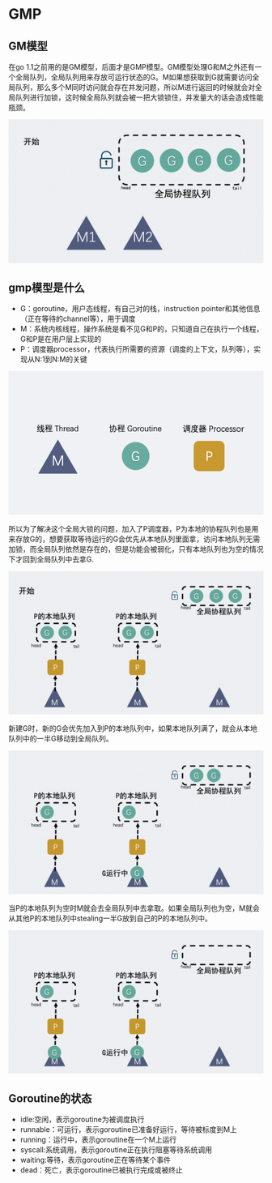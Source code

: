 # GMP



## GM模型

在go 1.1之前用的是GM模型，后面才是GMP模型。GM模型处理G和M之外还有一个全局队列，全局队列用来存放可运行状态的G。M如果想获取到G就需要访问全局队列，那么多个M同时访问就会存在并发问题，所以M进行返回的时候就会对全局队列进行加锁，这时候全局队列就会被一把大锁锁住，并发量大的话会造成性能瓶颈。

![GM模型](GM模型.gif)

## gmp模型是什么

- G：goroutine，用户态线程，有自己对的栈，instruction pointer和其他信息（正在等待的channel等），用于调度
- M：系统内核线程，操作系统是看不见G和P的，只知道自己在执行一个线程，G和P是在用户层上实现的
- P：调度器processor，代表执行所需要的资源（调度的上下文，队列等），实现从N:1到N:M的关键

![GMP图](GMP图.png)





所以为了解决这个全局大锁的问题，加入了P调度器，P为本地的协程队列也是用来存放G的，想要获取等待运行的G会优先从本地队列里面拿，访问本地队列无需加锁，而全局队列依然是存在的，但是功能会被弱化，只有本地队列也为空的情况下才回到全局队列中去拿G.

![GMP模型](GMP模型1.gif)

新建G时，新的G会优先加入到P的本地队列中，如果本地队列满了，就会从本地队列中的一半G移动到全局队列。

![GMP模型-获取全局协程队列](GMP模型-获取全局协程队列.gif)

当P的本地队列为空时M就会去全局队列中去拿取。如果全局队列也为空，M就会从其他P的本地队列中stealing一半G放到自己的P的本地队列中。

![GMP模型-stealing](GMP模型-stealing2.gif)



## Goroutine的状态

- idle:空闲，表示goroutine为被调度执行
- runnable：可运行，表示goroutine已准备好运行，等待被标度到M上
- running：运行中，表示goroutine在一个M上运行
- syscall:系统调用，表示goroutine正在执行阻塞等待系统调用
- waiting:等待，表示goroutine正在等待某个事件
- dead：死亡，表示goroutine已被执行完成或被终止
